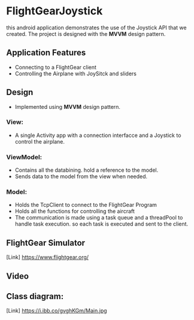 # FlightGearJoystick
this android application demonstrates the use of the Joystick API that we created.
The project is designed with the **MVVM** design pattern.

## Application Features
- Connecting to a FlightGear client
- Controlling the Airplane with JoySitck and sliders

## Design 
- Implemented using **MVVM** design pattern.
### View:
- A single Activity app with a connection interfacce and a Joystick to control the airplane.
### ViewModel:
- Contains all the databining. hold a reference to the model.
- Sends data to the model from the view when needed.
### Model:
- Holds the TcpClient to connect to the FlightGear Program
- Holds all the functions for controlling the aircraft
- The communication is made using a task queue and a threadPool to handle task execution.
  so each task is executed and sent to the client.

## FlightGear Simulator 
[Link] https://www.flightgear.org/

## Video

## Class diagram:
[Link] https://i.ibb.co/gvghKGm/Main.jpg

